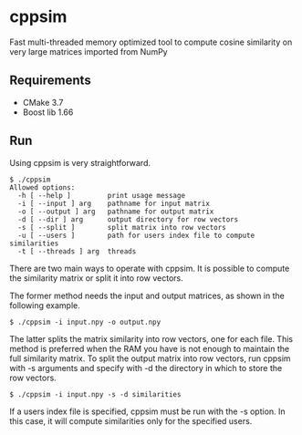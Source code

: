 # cppsim
Fast multi-threaded memory optimized tool to compute cosine similarity on very large matrices imported from NumPy

## Requirements

* CMake 3.7
* Boost lib 1.66

## Run

Using cppsim is very straightforward.

```
$ ./cppsim 
Allowed options:
  -h [ --help ]         print usage message
  -i [ --input ] arg    pathname for input matrix
  -o [ --output ] arg   pathname for output matrix
  -d [ --dir ] arg      output directory for row vectors
  -s [ --split ]        split matrix into row vectors
  -u [ --users ]        path for users index file to compute similarities
  -t [ --threads ] arg  threads
```

There are two main ways to operate with cppsim.
It is possible to compute the similarity matrix or split it into row vectors.

The former method needs the input and output matrices, as shown in the following example.

```
$ ./cppsim -i input.npy -o output.npy
```

The latter splits the matrix similarity into row vectors, one for each file. This method is preferred when the RAM you have is not enough to maintain the full similarity matrix. To split the output matrix into row vectors, run cppsim with -s arguments and specify with -d the directory in which to store the row vectors. 

```
$ ./cppsim -i input.npy -s -d similarities 
```

If a users index file is specified, cppsim must be run with the -s option. In this case, it will compute similarities only for the specified users.